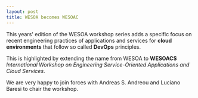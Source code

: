 ```yaml
---
layout: post
title: WESOA becomes WESOAC
---
```


This years' edition of the WESOA workshop series adds a specific focus on recent engineering practices of applications and services for **cloud environments** that follow so called **DevOps** principles.

This is highlighted by extending the name from WESOA to **WESOACS** *International Workshop on Engineering Service-Oriented Applications and Cloud Services*.

We are very happy to join forces with Andreas S. Andreou and Luciano Baresi to chair the workshop.
